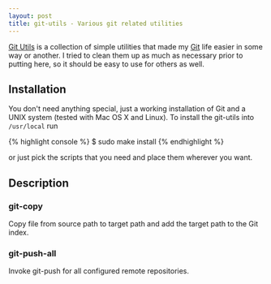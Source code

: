 ```yaml
---
layout: post
title: git-utils - Various git related utilities
---
```


[Git Utils](http://github.com/bmeurer/git-utils) is a collection of simple utilities that made
my [Git](http://git-scm.com) life easier in some way or another. I tried to clean them up as
much as necessary prior to putting here, so it should be easy to use for others as well.


## Installation

You don't need anything special, just a working installation of Git and a UNIX system (tested
with Mac OS X and Linux). To install the git-utils into <code>/usr/local</code> run

{% highlight console %}
$ sudo make install
{% endhighlight %}

or just pick the scripts that you need and place them wherever you want.


## Description

### git-copy

Copy file from source path to target path and add the target path to the Git index.

### git-push-all

Invoke git-push for all configured remote repositories.

